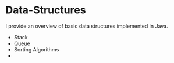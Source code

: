 Data-Structures
===============

I provide an overview of basic data structures implemented in Java. 

- Stack 
- Queue 
- Sorting Algorithms
- 
